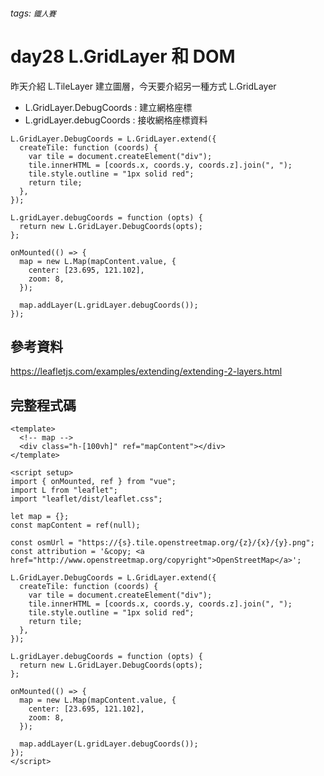 ###### tags: `鐵人賽`

# day28 L.GridLayer 和 DOM

昨天介紹 L.TileLayer 建立圖層，今天要介紹另一種方式 L.GridLayer

- L.GridLayer.DebugCoords : 建立網格座標
- L.gridLayer.debugCoords : 接收網格座標資料

```javascript!
L.GridLayer.DebugCoords = L.GridLayer.extend({
  createTile: function (coords) {
    var tile = document.createElement("div");
    tile.innerHTML = [coords.x, coords.y, coords.z].join(", ");
    tile.style.outline = "1px solid red";
    return tile;
  },
});

L.gridLayer.debugCoords = function (opts) {
  return new L.GridLayer.DebugCoords(opts);
};

onMounted(() => {
  map = new L.Map(mapContent.value, {
    center: [23.695, 121.102],
    zoom: 8,
  });

  map.addLayer(L.gridLayer.debugCoords());
});
```

## 參考資料

https://leafletjs.com/examples/extending/extending-2-layers.html

## 完整程式碼

```javascript!
<template>
  <!-- map -->
  <div class="h-[100vh]" ref="mapContent"></div>
</template>

<script setup>
import { onMounted, ref } from "vue";
import L from "leaflet";
import "leaflet/dist/leaflet.css";

let map = {};
const mapContent = ref(null);

const osmUrl = "https://{s}.tile.openstreetmap.org/{z}/{x}/{y}.png";
const attribution = '&copy; <a href="http://www.openstreetmap.org/copyright">OpenStreetMap</a>';

L.GridLayer.DebugCoords = L.GridLayer.extend({
  createTile: function (coords) {
    var tile = document.createElement("div");
    tile.innerHTML = [coords.x, coords.y, coords.z].join(", ");
    tile.style.outline = "1px solid red";
    return tile;
  },
});

L.gridLayer.debugCoords = function (opts) {
  return new L.GridLayer.DebugCoords(opts);
};

onMounted(() => {
  map = new L.Map(mapContent.value, {
    center: [23.695, 121.102],
    zoom: 8,
  });

  map.addLayer(L.gridLayer.debugCoords());
});
</script>

```
